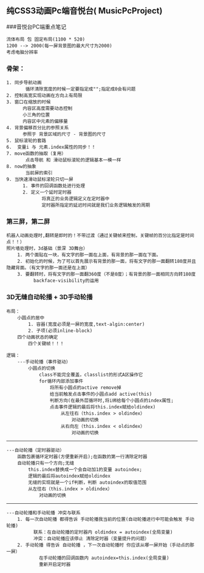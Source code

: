## 纯CSS3动画Pc端音悦台( MusicPcProject)
###音悦台PC端重点笔记

	流体布局 包 固定布局(1100 * 520)
	1200 --> 2000(每一屏背景图的最大尺寸为2000)
	考虑电脑分辨率
	
### 骨架：

	1. 同步导航动画
		   循环清除宽度的时候一定要指定成"";指定成0会有问题
	2. 控制高宽实现动画在方向上有局限
	3. 窗口在缩放的时候
		  内容区高度需要动态控制
		  小三角的位置
		  内容区中元素的偏移量
	4. 背景偏移百分比的参照关系
		  参照于 背景区域的尺寸 - 背景图的尺寸
	5. 鼠标滚轮的套路
	6.  变量i 与 元素.index属性的同步！！
	7. move函数的抽取（复用）
		   点击导航 和 滑动鼠标滚轮的逻辑基本一模一样
	8. now的抽象
		   当前屏的索引
	9. 当快速滑动鼠标滚轮只切一屏
		  1. 事件的回调函数处进行处理
		  2. 定义一个延时定时器
			     将真正的业务逻辑定义在定时器中
			     定时器所指定的延迟时间就是我们业务逻辑触发的周期
             
	
### 第三屏，第二屏

	机器人动画处理时,翻转是即时的！不带过渡（通过关键帧来控制，关键帧的百分比指定是时间点！！）
	照片墙处理时，3d基础（景深 3D舞台）
		1. 两个面贴在一块，有文字的那一面在上面，有背景的那一面在下面。
		2. 初始化的时候，为了可以首先展示有背景的那一面，将有文字的那一面翻转180度并且隐藏背面。（有文字的那一面还是在上面）
		3. 要翻转时，将有文字的那一面翻360度（不是0度）；有背景的那一面相同方向转180度
			  backface-visibility的运用
				
### 3D无缝自动轮播 + 3D手动轮播

	布局：
		小圆点的居中
			1. 容器(宽度必须是一屏的宽度,text-algin:center)
			2. 子项(必须inline-block)
		四个动画状态的确定
			四个关键帧！！！

	逻辑：
		---手动轮播（事件驱动）
			小圆点的切换
				class不能完全覆盖，classlist的形式A区操作它
				for循环内部添加事件
					将所有小圆点的active remove掉
					给当前触发点击事件的小圆点add active(this)
					判断方向(在最外层循环时,将i绑给每个小圆点的index属性;
					点击事件逻辑的最后将this.index赋给oldindex)
						从左往右（this.index > oldindex）
							对动画的切换
						从右向左（this.index < oldindex）
							对动画的切换
---

	---自动轮播（定时器驱动）
		函数包裹循环定时器(方便重新开启);在函数的第一行清除定时器
		自动轮播只有一个方向;无缝
			this.index替换成一个会自动加1的变量 autoindex;
			逻辑的最后将autoindex赋给oldindex
			无缝的实现就是一个if判断，判断 autoindex的取值范围
			从左往右（this.index > oldindex）
				对动画的切换

---

	---自动轮播和手动轮播 冲突与联系
		1. 每一次自动轮播 都得告诉 手动轮播我当前的位置(自动轮播进行中可能会触发 手动轮播)
			  联系：在自动轮播的定时器内 oldindex = autoindex(全局变量)
			  冲突：自动轮播应该停止 清除定时器（变量提升的问题）
		2. 手动轮播 得告诉 自动轮播 ，下一次自动轮播时 你应该从哪一屏开始（手动点的那一屏）
			    在手动轮播的回调函数内 autoindex=this.index(全局变量)
			    重新开启定时器
